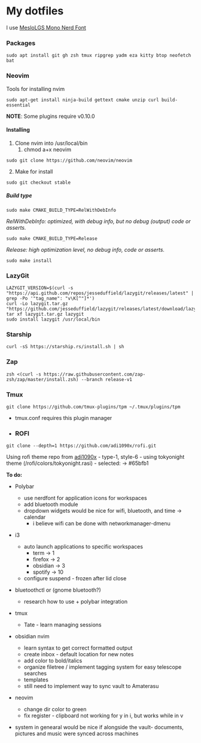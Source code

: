 # My dotfiles

I use [MesloLGS Mono Nerd Font](https://www.nerdfonts.com/font-downloads)

### Packages

```
sudo apt install git gh zsh tmux ripgrep yadm eza kitty btop neofetch bat
```

### Neovim
Tools for installing nvim
```
sudo apt-get install ninja-build gettext cmake unzip curl build-essential
```
**NOTE**: Some plugins require v0.10.0

#### Installing
1. Clone nvim into /usr/local/bin
	1. chmod a+x neovim
```
sudo git clone https://github.com/neovim/neovim
```
2. Make for install
```
sudo git checkout stable
```
##### Build type
```
sudo make CMAKE_BUILD_TYPE=RelWithDebInfo
```
*RelWithDebInfo: optimized, *with* debug info, but no debug (output) code or asserts.*

```
sudo make CMAKE_BUILD_TYPE=Release
```
*Release: high optimization level, no debug info, code or asserts.*

```
sudo make install
```

### LazyGit
```
LAZYGIT_VERSION=$(curl -s "https://api.github.com/repos/jesseduffield/lazygit/releases/latest" | grep -Po '"tag_name": "v\K[^"]*')
curl -Lo lazygit.tar.gz "https://github.com/jesseduffield/lazygit/releases/latest/download/lazygit_${LAZYGIT_VERSION}_Linux_x86_64.tar.gz"
tar xf lazygit.tar.gz lazygit
sudo install lazygit /usr/local/bin
```

### Starship
```
curl -sS https://starship.rs/install.sh | sh
```

### Zap 
```
zsh <(curl -s https://raw.githubusercontent.com/zap-zsh/zap/master/install.zsh) --branch release-v1
```

### Tmux 
```
git clone https://github.com/tmux-plugins/tpm ~/.tmux/plugins/tpm
```
- tmux.conf requires this plugin manager
- ### ROFI
```
git clone --depth=1 https://github.com/adi1090x/rofi.git
```
Using rofi theme repo from [adi1090x](https://github.com/adi1090x/rofi)
    - type-1, style-6
    - using tokyonight theme (/rofi/colors/tokyonight.rasi)
        - selected: -> #65bfb1 

**To do:**
- Polybar
	- use nerdfont for application icons for workspaces
    - add bluetooth module
    - dropdown widgets would be nice for wifi, bluetooth, and time -> calendar
        - i believe wifi can be done with networkmanager-dmenu
- i3
  	- auto launch applications to specific workspaces
		- term -> 1 
		- firefox -> 2
		- obsidian -> 3
		- spotify -> 10
    - configure suspend - frozen after lid close
- bluetoothctl or (gnome bluetooth?)
    - research how to use + polybar integration
- tmux
    - Tate - learn managing sessions
- obsidian nvim
    - learn syntax to get correct formatted output
    - create inbox - default location for new notes
    - add color to bold/italics
    - organize filetree / implement tagging system for easy telescope searches
    - templates 
    - still need to implement way to sync vault to Amaterasu
- neovim
    - change dir color to green
    - fix register - clipboard not working for y in i, but works while in v

- system in genearal would be nice if alongside the vault- documents, pictures and music were synced across machines
